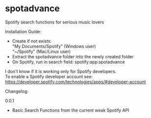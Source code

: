 spotadvance
===========

Spotify search functions for serious music lovers

Installation Guide:
- Create if not exists: <br/>
  "My Documents/Spotify" (Windows user)<br/>
  "~/Spotify" (Mac/Linux user)
- Extract the spotadvance folder into the newly created folder
- On Spotify, run in search field: spotify:app:spotadvance

I don't know if it is working only for Spotify developers.<br/>
To enable a Spotify developer account see: https://developer.spotify.com/technologies/apps/#developer-account


Changelog:

0.0.1
- Basic Search Functions from the current weak Spotify API

